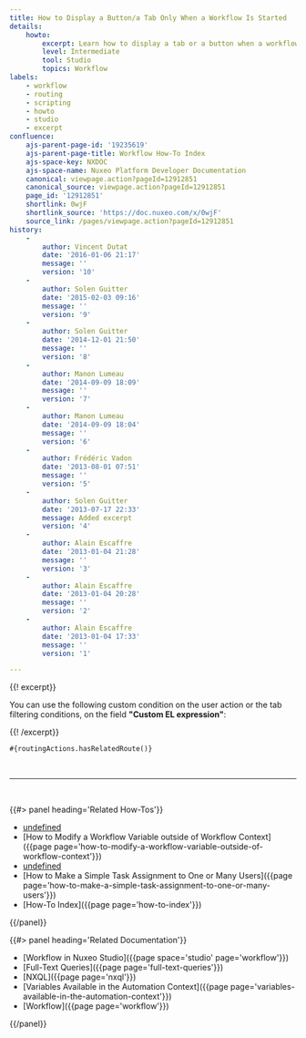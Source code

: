 ```yaml
---
title: How to Display a Button/a Tab Only When a Workflow Is Started
details:
    howto:
        excerpt: Learn how to display a tab or a button when a workflow is started.
        level: Intermediate
        tool: Studio
        topics: Workflow
labels:
    - workflow
    - routing
    - scripting
    - howto
    - studio
    - excerpt
confluence:
    ajs-parent-page-id: '19235619'
    ajs-parent-page-title: Workflow How-To Index
    ajs-space-key: NXDOC
    ajs-space-name: Nuxeo Platform Developer Documentation
    canonical: viewpage.action?pageId=12912851
    canonical_source: viewpage.action?pageId=12912851
    page_id: '12912851'
    shortlink: 0wjF
    shortlink_source: 'https://doc.nuxeo.com/x/0wjF'
    source_link: /pages/viewpage.action?pageId=12912851
history:
    - 
        author: Vincent Dutat
        date: '2016-01-06 21:17'
        message: ''
        version: '10'
    - 
        author: Solen Guitter
        date: '2015-02-03 09:16'
        message: ''
        version: '9'
    - 
        author: Solen Guitter
        date: '2014-12-01 21:50'
        message: ''
        version: '8'
    - 
        author: Manon Lumeau
        date: '2014-09-09 18:09'
        message: ''
        version: '7'
    - 
        author: Manon Lumeau
        date: '2014-09-09 18:04'
        message: ''
        version: '6'
    - 
        author: Frédéric Vadon
        date: '2013-08-01 07:51'
        message: ''
        version: '5'
    - 
        author: Solen Guitter
        date: '2013-07-17 22:33'
        message: Added excerpt
        version: '4'
    - 
        author: Alain Escaffre
        date: '2013-01-04 21:28'
        message: ''
        version: '3'
    - 
        author: Alain Escaffre
        date: '2013-01-04 20:28'
        message: ''
        version: '2'
    - 
        author: Alain Escaffre
        date: '2013-01-04 17:33'
        message: ''
        version: '1'

---
```

{{! excerpt}}

You can use the following custom condition on the user action or the tab filtering conditions, on the field&nbsp;**"Custom EL expression"**:

{{! /excerpt}}

```
#{routingActions.hasRelatedRoute()}
```

&nbsp;

* * *

&nbsp;

<div class="row" data-equalizer data-equalize-on="medium"><div class="column medium-6">{{#> panel heading='Related How-Tos'}}

*   [undefined]({{page}})&nbsp;
*   [How to Modify a Workflow Variable outside of Workflow Context]({{page page='how-to-modify-a-workflow-variable-outside-of-workflow-context'}})
*   [undefined]({{page}})&nbsp;
*   [How to Make a Simple Task Assignment to One or Many Users]({{page page='how-to-make-a-simple-task-assignment-to-one-or-many-users'}})&nbsp;
*   [How-To Index]({{page page='how-to-index'}})

{{/panel}}</div><div class="column medium-6">{{#> panel heading='Related Documentation'}}

*   [Workflow in Nuxeo Studio]({{page space='studio' page='workflow'}})
*   [Full-Text Queries]({{page page='full-text-queries'}})
*   [NXQL]({{page page='nxql'}})
*   [Variables Available in the Automation Context]({{page page='variables-available-in-the-automation-context'}})
*   [Workflow]({{page page='workflow'}})

{{/panel}}</div></div>